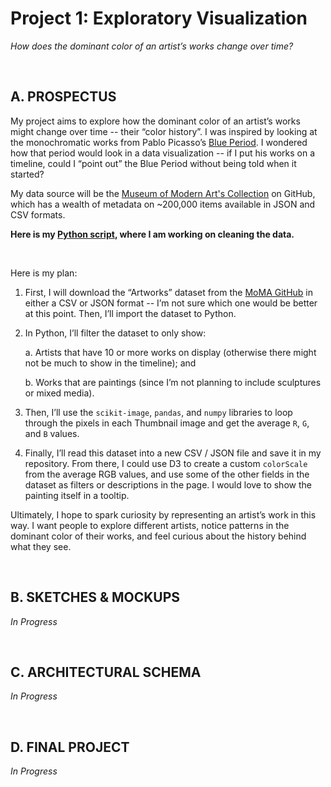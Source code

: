 # **Project 1: Exploratory Visualization**
*How does the dominant color of an artist’s works change over time?*

<br />

## **A. PROSPECTUS**

My project aims to explore how the dominant color of an artist’s works might change over time -- their “color history”. I was inspired by looking at the monochromatic works from Pablo Picasso’s [Blue Period](https://en.wikipedia.org/wiki/Picasso%27s_Blue_Period). I wondered how that period would look in a data visualization -- if I put his works on a timeline, could I “point out” the Blue Period without being told when it started?

My data source will be the [Museum of Modern Art's Collection](https://github.com/MuseumofModernArt/collection) on GitHub, which has a wealth of metadata on ~200,000 items available in JSON and CSV formats.

**Here is my [Python script](https://colab.research.google.com/drive/1Mg13RVgo_NEBKDEEI8-q0TR400XRvZOV#scrollTo=KoYefew0DvCM), where I am working on cleaning the data.**  

<br />

Here is my plan:

1. First, I will download the “Artworks” dataset from the [MoMA GitHub](https://github.com/MuseumofModernArt/collection) in either a CSV or JSON format -- I’m not sure which one would be better at this point. Then, I’ll import the dataset to Python.

2. In Python, I’ll filter the dataset to only show:

     a. Artists that have 10 or more works on display (otherwise there might not be much to show in the timeline); and

     b. Works that are paintings (since I’m not planning to include sculptures or mixed media).

3. Then, I’ll use the `scikit-image`, `pandas`, and `numpy` libraries to loop through the pixels in each Thumbnail image and get the average `R`, `G`, and `B` values.

4. Finally, I’ll read this dataset into a new CSV / JSON file and save it in my repository. From there, I could use D3 to create a custom `colorScale` from the average RGB values, and use some of the other fields in the dataset as filters or descriptions in the page. I would love to show the painting itself in a tooltip.

Ultimately, I hope to spark curiosity by representing an artist’s work in this way. I want people to explore different artists, notice patterns in the dominant color of their works, and feel curious about the history behind what they see.  

<br />




## **B. SKETCHES & MOCKUPS**
*In Progress*

<br />



## **C. ARCHITECTURAL SCHEMA**
*In Progress*

<br />



## **D. FINAL PROJECT**
*In Progress*

<br />
